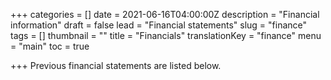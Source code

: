 +++
categories = []
date = 2021-06-16T04:00:00Z
description = "Financial information"
draft = false
lead = "Financial statements"
slug = "finance"
tags = []
thumbnail = ""
title = "Financials"
translationKey = "finance"
menu = "main"
toc = true

+++
Previous financial statements are listed below.
